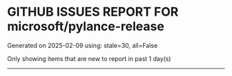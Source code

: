 
# GITHUB ISSUES REPORT FOR microsoft/pylance-release


Generated on 2025-02-09 using: stale=30, all=False


Only showing items that are new to report in past 1 day(s)


---




















